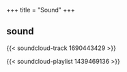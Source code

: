 +++
title = "Sound"
+++

## sound

{{< soundcloud-track 1690443429 >}}

{{< soundcloud-playlist 1439469136 >}}